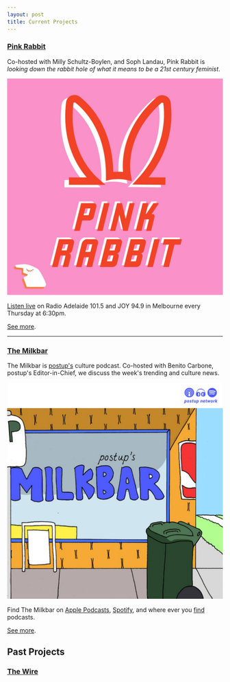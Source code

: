 ```yaml
---
layout: post
title: Current Projects
---
```


### [Pink Rabbit](http://radioadelaide.org.au/program/pink-rabbit/)

Co-hosted with Milly Schultz-Boylen, and Soph Landau, Pink Rabbit is *looking down the rabbit hole of what it means to be a 21st century feminist*.

![Pink Rabbit](/assets/images/pink-rabbit.jpg)

[Listen live](http://radioadelaide.org.au/program/pink-rabbit/) on Radio Adelaide 101.5 and JOY 94.9 in Melbourne every Thursday at 6:30pm.

[See more](/tag/pink-rabbit).
<hr>

### [The Milkbar](https://podcasts.apple.com/au/podcast/the-milkbar/id1478059008)

The Milkbar is [postup's](https://postup.com.au) culture podcast. Co-hosted with Benito Carbone, postup's Editor-in-Chief, we discuss the week's trending and culture news.

![The Milkbar](/assets/images/the-milkbar.jpg)

Find The Milkbar on [Apple Podcasts](https://podcasts.apple.com/au/podcast/the-milkbar/id1478059008), [Spotify](https://open.spotify.com/show/1jZ8UrvFnje63aQNC4fzo2), and where ever you [find](https://player.whooshkaa.com/shows/the-milkbar) podcasts.

[See more](/tag/the-milkbar).

<h2 class="post-title divided p-name" itemprop="name headline">
     Past Projects
</h2>

### [The Wire]()

